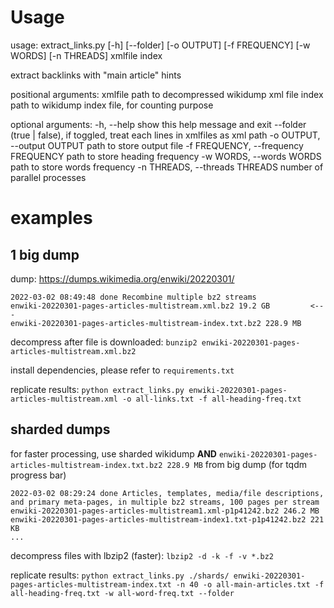 # Usage
usage: extract_links.py [-h] [--folder] [-o OUTPUT] [-f FREQUENCY] [-w WORDS] [-n THREADS]
                        xmlfile index

extract backlinks with "main article" hints

positional arguments:
  xmlfile               path to decompressed wikidump xml file
  index                 path to wikidump index file, for counting purpose

optional arguments:
  -h, --help            show this help message and exit
  --folder              (true | false), if toggled, treat each lines in xmlfiles as xml path
  -o OUTPUT, --output OUTPUT
                        path to store output file
  -f FREQUENCY, --frequency FREQUENCY
                        path to store heading frequency
  -w WORDS, --words WORDS
                        path to store words frequency
  -n THREADS, --threads THREADS
                        number of parallel processes

# examples
## 1 big dump
dump: https://dumps.wikimedia.org/enwiki/20220301/
```
2022-03-02 08:49:48 done Recombine multiple bz2 streams
enwiki-20220301-pages-articles-multistream.xml.bz2 19.2 GB         <---
enwiki-20220301-pages-articles-multistream-index.txt.bz2 228.9 MB
```

decompress after file is downloaded:
`bunzip2 enwiki-20220301-pages-articles-multistream.xml.bz2`

install dependencies, please refer to `requirements.txt`

replicate results:
`python extract_links.py enwiki-20220301-pages-articles-multistream.xml -o all-links.txt -f all-heading-freq.txt`

## sharded dumps
for faster processing, use sharded wikidump **AND** `enwiki-20220301-pages-articles-multistream-index.txt.bz2 228.9 MB` from big dump (for tqdm progress bar)
```
2022-03-02 08:29:24 done Articles, templates, media/file descriptions, and primary meta-pages, in multiple bz2 streams, 100 pages per stream
enwiki-20220301-pages-articles-multistream1.xml-p1p41242.bz2 246.2 MB
enwiki-20220301-pages-articles-multistream-index1.txt-p1p41242.bz2 221 KB
...
```

decompress files with lbzip2 (faster):
`lbzip2 -d -k -f -v *.bz2`

replicate results:
`python extract_links.py ./shards/ enwiki-20220301-pages-articles-multistream-index.txt -n 40 -o all-main-articles.txt -f all-heading-freq.txt -w all-word-freq.txt --folder`
